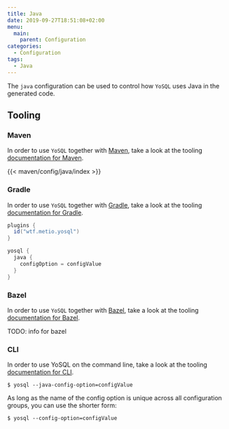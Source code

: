 ```yaml
---
title: Java
date: 2019-09-27T18:51:08+02:00
menu:
  main:
    parent: Configuration
categories:
  - Configuration
tags:
  - Java
---
```


The `java` configuration can be used to control how `YoSQL` uses Java in the generated code.

## Tooling

### Maven

In order to use `YoSQL` together with [Maven](https://maven.apache.org/), take a look at the tooling [documentation for Maven](/tooling/maven/).

{{< maven/config/java/index >}}

### Gradle

In order to use `YoSQL` together with [Gradle](https://gradle.org/), take a look at the tooling [documentation for Gradle](/tooling/gradle/).

```groovy
plugins {
  id("wtf.metio.yosql")
}

yosql {
  java {
    configOption = configValue
  }
}
```

### Bazel

In order to use `YoSQL` together with [Bazel](https://bazel.build/), take a look at the tooling [documentation for Bazel](/tooling/bazel/).

TODO: info for bazel

### CLI

In order to use YoSQL on the command line, take a look at the tooling [documentation for CLI](/tooling/cli/).

```shell
$ yosql --java-config-option=configValue
```

As long as the name of the config option is unique across all configuration groups, you can use the shorter form:

```shell
$ yosql --config-option=configValue
```
